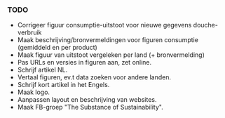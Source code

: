 ### TODO

 - Corrigeer figuur consumptie-uitstoot voor nieuwe gegevens douche-verbruik
 - Maak beschrijving/bronvermeldingen voor figuren consumptie (gemiddeld en per product)
 - Maak figuur van uitstoot vergeleken per land (+ bronvermelding)
 - Pas URLs en versies in figuren aan, zet online.
 - Schrijf artikel NL.
 - Vertaal figuren, ev.t data zoeken voor andere landen.
 - Schrijf kort artikel in het Engels.
 - Maak logo.
 - Aanpassen layout en beschrijving van websites.
 - Maak FB-groep "The Substance of Sustainability".

